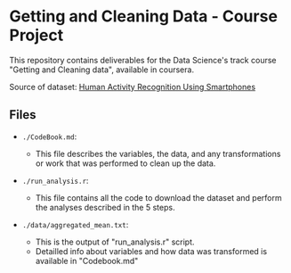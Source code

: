 **Getting and Cleaning Data - Course Project**
==========================================

This repository contains deliverables for the Data Science's track course "Getting and Cleaning data", available in coursera.

Source of dataset: [Human Activity Recognition Using Smartphones](http://archive.ics.uci.edu/ml/datasets/Human+Activity+Recognition+Using+Smartphones)

## Files

* `./CodeBook.md`:  
    + This file describes the variables, the data, and any transformations or work that was performed to clean up the data.

* `./run_analysis.r`:   
    + This file contains all the code to download the dataset and perform the analyses described in the 5 steps.

* `./data/aggregated_mean.txt`:  
    + This is the output of "run_analysis.r" script.
    + Detailled info about variables and how data was transformed is available in "Codebook.md"

